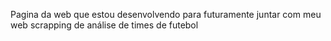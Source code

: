 Pagina da web que estou desenvolvendo para futuramente juntar com meu web scrapping de análise de times de futebol
